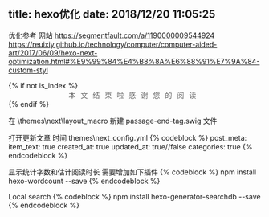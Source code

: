 title: hexo优化
date: 2018/12/20 11:05:25
---


优化参考 网站
https://segmentfault.com/a/1190000009544924
https://reuixiy.github.io/technology/computer/computer-aided-art/2017/06/09/hexo-next-optimization.html#%E9%99%84%E4%B8%8A%E6%88%91%E7%9A%84-custom-styl

<div>
    {% if not is_index %}
        <div style="text-align:center;color: #636363;font-size:14px;letter-spacing: 10px">本文结束啦<i class="fa fa-bell"></i>感谢您的阅读</div>
    {% endif %}
</div>

在 \themes\next\layout\_macro 新建 passage-end-tag.swig 文件

打开更新文章 时间
themes\next\_config.yml
{% codeblock %}
post_meta:
  item_text: true
  created_at: true
  updated_at: true//false
  categories: true
{% endcodeblock %}


显示统计字数和估计阅读时长 需要增加如下插件
{% codeblock %}
npm install hexo-wordcount --save
{% endcodeblock %}


Local search
{% codeblock %}
npm install hexo-generator-searchdb --save
{% endcodeblock %}
